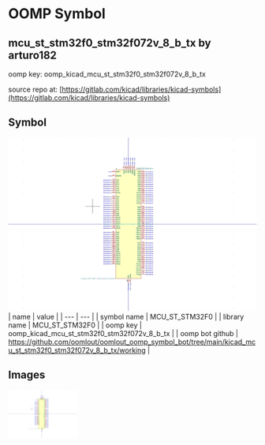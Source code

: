 # OOMP Symbol  
## mcu_st_stm32f0_stm32f072v_8_b_tx  by arturo182  
  
oomp key: oomp_kicad_mcu_st_stm32f0_stm32f072v_8_b_tx  
  
source repo at: [https://gitlab.com/kicad/libraries/kicad-symbols](https://gitlab.com/kicad/libraries/kicad-symbols)  
## Symbol  
  
[![working.png](working_600.png)](working.png)  
| name | value | 
| --- | --- | 
| symbol name | MCU_ST_STM32F0 | 
| library name | MCU_ST_STM32F0 | 
| oomp key | oomp_kicad_mcu_st_stm32f0_stm32f072v_8_b_tx | 
| oomp bot github | https://github.com/oomlout/oomlout_oomp_symbol_bot/tree/main/kicad_mcu_st_stm32f0_stm32f072v_8_b_tx/working | 
## Images  
  
[![working.png](working_140.png)](working.png)  
